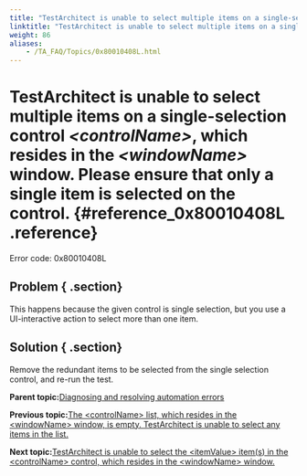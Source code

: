 ```yaml
--- 
title: "TestArchitect is unable to select multiple items on a single-selection control *<controlName\\>*, which resides in the *<windowName\\>* window. Please ensure that only a single item is selected on the control."
linktitle: "TestArchitect is unable to select multiple items on a single-selection control <controlName\\>, which resides in the <windowName\\> window. Please ensure that only a single item is selected on the control."
weight: 86
aliases: 
    - /TA_FAQ/Topics/0x80010408L.html
---
```

# TestArchitect is unable to select multiple items on a single-selection control *<controlName\>*, which resides in the *<windowName\>* window. Please ensure that only a single item is selected on the control. {#reference_0x80010408L .reference}

Error code: 0x80010408L

## Problem { .section}

This happens because the given control is single selection, but you use a UI-interactive action to select more than one item.

## Solution { .section}

Remove the redundant items to be selected from the single selection control, and re-run the test.

**Parent topic:**[Diagnosing and resolving automation errors](../../TA_FAQ/Topics/faq.automation_error.html)

**Previous topic:**[The <controlName\> list, which resides in the <windowName\> window, is empty. TestArchitect is unable to select any items in the list.](../../TA_FAQ/Topics/0x80010406L.html)

**Next topic:**[TestArchitect is unable to select the <itemValue\> item\(s\) in the <controlName\> control, which resides in the <windowName\> window.](../../TA_FAQ/Topics/0x8001042AL.html)

